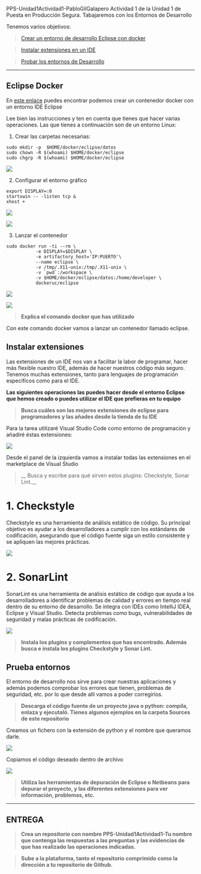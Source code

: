 PPS-Unidad1Actividad1-PabloGilGalapero
Actividad 1 de la Unidad 1 de Puesta en Producción Segura. Tabajaremos con los Entornos de Desarrollo

Tenemos varios objetivos:

> [Crear un entorno de desarrollo Eclipse con docker](#Eclipse-Docker)

> [Instalar extensiones en un IDE](#Instalar-extensiones)

> [Probar los entornos de Desarrollo](#Prueba-entornos) 
---
## Eclipse Docker

En [este enlace](https://hub.docker.com/r/dockeruc/eclipse) puedes encontrar podemos crear un contenedor docker con un entorno IDE Eclipse

Lee bien las instrucciones y ten en cuenta que tienes que hacer varias operaciones. Las que tienes a continuación son de un entorno Linux:

1. Crear las carpetas necesarias:
~~~
sudo mkdir -p  $HOME/docker/eclipse/datos
sudo chown -R $(whoami) $HOME/docker/eclipse
sudo chgrp -R $(whoami) $HOME/docker/eclipse
~~~

![](imagenes/1.png)

2. Configurar el entorno gráfico 

~~~
export DISPLAY=:0
startxwin -- -listen tcp &
xhost + 
~~~

![](imagenes/3.png) 

![](imagenes/2.png)

3. Lanzar el contenedor

~~~
sudo docker run -ti --rm \
           -e DISPLAY=$DISPLAY \
	       -e artifactory_host='IP:PUERTO'\
		   --name eclipse \
           -v /tmp/.X11-unix:/tmp/.X11-unix \
           -v `pwd`:/workspace \
           -v $HOME/docker/eclipse/datos:/home/developer \
           dockeruc/eclipse	

~~~

![](imagenes/4.png)

![](imagenes/5.png)

> __Explica el comando docker que has utilizado__

Con este comando docker vamos a lanzar un contenedor llamado eclipse.

## Instalar extensiones

Las extensiones de un IDE nos van a facilitar la labor de programar, hacer más flexible nuestro IDE, además de hacer nuestros código más seguro.
Tenemos muchas extensiones, tanto para lenguajes de programación específicos como para el IDE.

__Las siguientes operaciones las puedes hacer desde el entorno Eclipse que hemos creado o puedes utilizar el IDE que prefieras en tu equipo__
>__Busca cuáles son las mejores extensiones de eclipse para programadores y las añades desde la tienda de tu IDE__

Para la tarea utilizaré Visual Studio Code como entorno de programación y añadiré éstas extensiones:

![](imagenes/7.png)

Desde el panel de la izquierda vamos a instalar todas las extensiones en el marketplace de Visual Studio

>__ Busca y escribe para qué sirven estos plugins: Checkstyle, Sonar Lint.__

# 1. Checkstyle

Checkstyle es una herramienta de análisis estático de código. Su principal objetivo es ayudar a los desarrolladores a cumplir con los estándares de codificación, asegurando que el código fuente siga un estilo consistente y se apliquen las mejores prácticas. 

![](imagenes/8.png) 

# 2. SonarLint 

SonarLint es una herramienta de análisis estático de código que ayuda a los desarrolladores a identificar problemas de calidad y errores en tiempo real dentro de su entorno de desarrollo. Se integra con IDEs como IntelliJ IDEA, Eclipse y Visual Studio. Detecta problemas como bugs, vulnerabilidades de seguridad y malas prácticas de codificación.

![](imagenes/9.png) 


>__Instala los plugins y complementos que has encontrado. Además busca e instala los plugins Checkstyle y Sonar Lint.__


## Prueba entornos

El entorno de desarrollo nos sirve para crear nuestras aplicaciones y además podemos comprobar los errores que tienen, problemas de seguridad, etc. por lo que desde allí vamos a poder corregirlos.
>__Descarga el código fuente de un proyecto java o python: compila, enlaza y ejecutaló. Tienes algunos ejemplos en la carpeta Sources de este repositorio__

Creamos un fichero con la extensión de python y el nombre que queramos darle.

![](imagenes/10.png)

Copiamos el código deseado dentro de archivo

![](imagenes/11.png)

>__Utiliza las herramientas de depuración de Eclipse o Netbeans para depurar el proyecto, y las diferentes extensiones para ver información, problemas, etc.__

---
## ENTREGA
>__Crea un repositorio  con nombre PPS-Unidad1Actividad1-Tu nombre que contenga las respuestas a las preguntas y las evidencias de que has realizado las operaciones indicadas.__

>__Sube a la plataforma, tanto el repositorio comprimido como la dirección a tu repositorio de Github.__
